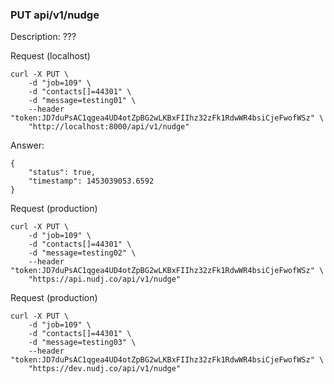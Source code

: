 ### PUT api/v1/nudge

Description: ???

Request (localhost)

```
curl -X PUT \
    -d "job=109" \
    -d "contacts[]=44301" \
    -d "message=testing01" \
    --header "token:JD7duPsAC1qgea4UD4otZpBG2wLKBxFIIhz32zFk1RdwWR4bsiCjeFwofWSz" \
    "http://localhost:8000/api/v1/nudge"
```

Answer:

```
{
	"status": true,
	"timestamp": 1453039053.6592
}
```

Request (production)

```
curl -X PUT \
    -d "job=109" \
    -d "contacts[]=44301" \
    -d "message=testing02" \
    --header "token:JD7duPsAC1qgea4UD4otZpBG2wLKBxFIIhz32zFk1RdwWR4bsiCjeFwofWSz" \
    "https://api.nudj.co/api/v1/nudge"
```

Request (production)

```
curl -X PUT \
    -d "job=109" \
    -d "contacts[]=44301" \
    -d "message=testing03" \
    --header "token:JD7duPsAC1qgea4UD4otZpBG2wLKBxFIIhz32zFk1RdwWR4bsiCjeFwofWSz" \
    "https://dev.nudj.co/api/v1/nudge"
```